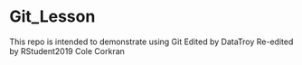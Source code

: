 # Git_Lesson
This repo is intended to demonstrate using Git
Edited by DataTroy
Re-edited by RStudent2019
Cole Corkran
